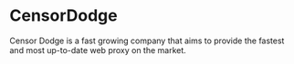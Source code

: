 # CensorDodge
Censor Dodge is a fast growing company that aims to provide the fastest and most up-to-date web proxy on the market.
